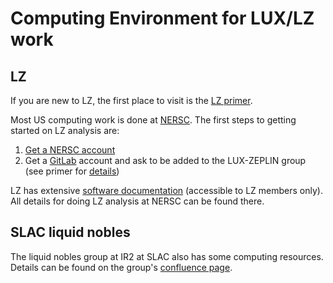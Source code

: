 # Computing Environment for LUX/LZ work

## LZ

If you are new to LZ, the first place to visit is the [LZ primer](https://docs.google.com/presentation/d/1DOgM2hlBaTrMgyxoRPcqRaVp7wXi1FdD9YhTDxk9Cmo/edit#slide=id.p). 

Most US computing work is done at [NERSC](https://www.nersc.gov/). The first steps to getting started on LZ analysis are:
1. [Get a NERSC account](http://www.nersc.gov/users/accounts/user-accounts/get-a-nersc-account)
1. Get a [GitLab](https://gitlab.com/) account and ask to be added to the LUX-ZEPLIN group (see primer for [details](https://docs.google.com/presentation/d/1DOgM2hlBaTrMgyxoRPcqRaVp7wXi1FdD9YhTDxk9Cmo/edit#slide=id.g2781c5cc35_0_228))

LZ has extensive [software documentation](https://luxzeplin.gitlab.io/docs/softwaredocs/index.html) (accessible to LZ members only). All details for doing LZ analysis at NERSC can be found there.

## SLAC liquid nobles

The liquid nobles group at IR2 at SLAC also has some computing resources. Details can be found on the group's [confluence page](https://confluence.slac.stanford.edu/pages/viewpage.action?spaceKey=LZ&title=LZ+at+SLAC+Home).
